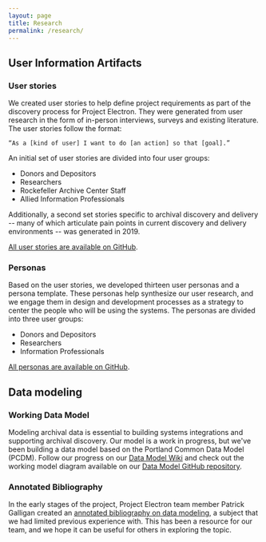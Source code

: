 ```yaml
---
layout: page
title: Research
permalink: /research/
---
```


## User Information Artifacts

### User stories

We created user stories to help define project requirements as part of the discovery process for Project Electron. They were generated from user research in the form of in-person interviews, surveys and existing literature. The user stories follow the format:

`“As a [kind of user] I want to do [an action] so that [goal].”`

An initial set of user stories are divided into four user groups:

  - Donors and Depositors
  - Researchers
  - Rockefeller Archive Center Staff
  - Allied Information Professionals

Additionally, a second set stories specific to archival discovery and delivery -- many of which articulate pain points in current discovery and delivery environments -- was generated in 2019.

[All user stories are available on GitHub](https://github.com/RockefellerArchiveCenter/project_electron/tree/base/user-stories).

### Personas

Based on the user stories, we developed thirteen user personas and a persona template. These personas help synthesize our user research, and we engage them in design and development processes as a strategy to center the people who will be using the systems. The personas are divided into three user groups:

  - Donors and Depositors
  - Researchers
  - Information Professionals

  [All personas are available on GitHub](https://github.com/RockefellerArchiveCenter/personas/tree/base/project-electron-personas).

## Data modeling

### Working Data Model

Modeling archival data is essential to building systems integrations and supporting archival discovery. Our model is a work in progress, but we've been building a data model based on the Portland Common Data Model (PCDM). Follow our progress on our [Data Model Wiki](https://github.com/RockefellerArchiveCenter/rac-data-model/wiki) and check out the working model diagram available on our [Data Model GitHub repository](https://github.com/RockefellerArchiveCenter/rac-data-model).

### Annotated Bibliography
In the early stages of the project, Project Electron team member Patrick Galligan created an [annotated bibliography on data modeling](https://github.com/RockefellerArchiveCenter/rac-data-model/blob/base/data_model_bibliography.md), a subject that we had limited previous experience with. This has been a resource for our team, and we hope it can be useful for others in exploring the topic.
